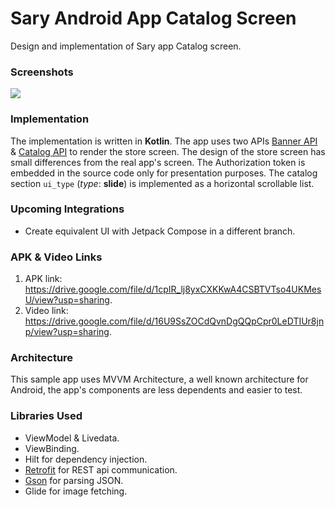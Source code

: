 # Sary Android App Catalog Screen
Design and implementation of Sary app Catalog screen.

### Screenshots
<img src="screenshots/store.gif" />

### Implementation
The implementation is written in __Kotlin__. The app uses two APIs [Banner API](https://staging.sary.co/api/v2.5.1/baskets/76097/banners) & [Catalog API](https://staging.sary.co/api/v2.5.1/baskets/76097/catalog/) to render the store screen. The design of the store screen has small differences from the real app's screen. The Authorization token is embedded in the source code only for presentation purposes. The catalog section `ui_type` (*type*: __slide__) is implemented as a horizontal scrollable list.

### Upcoming Integrations
* Create equivalent UI with Jetpack Compose in a different branch.

### APK & Video Links
1. APK link: <https://drive.google.com/file/d/1cpIR_lj8yxCXKKwA4CSBTVTso4UKMesU/view?usp=sharing>.
2. Video link: <https://drive.google.com/file/d/16U9SsZOCdQvnDgQQpCpr0LeDTIUr8jnp/view?usp=sharing>.

### Architecture
This sample app uses MVVM Architecture, a well known architecture for Android, the app's components are less dependents and easier to test.

### Libraries Used
* ViewModel & Livedata.
* ViewBinding.
* Hilt for dependency injection.
* [Retrofit][retrofit] for REST api communication.
* [Gson][gson] for parsing JSON.
* Glide for image fetching.

[retrofit]: http://square.github.io/retrofit
[gson]: https://github.com/google/gson